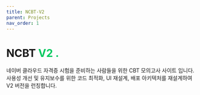 ```yaml
---
title: NCBT-V2
parent: Projects
nav_order: 1
---
```


# NCBT <span style="color: #02C95F; font-weight: bold;">V2 .</span>

네이버 클라우드 자격증 시험을 준비하는 사람들을 위한 CBT 모의고사 사이트 입니다.
사용성 개선 및 유지보수를 위한 코드 최적화, UI 재설계, 배포 아키텍처를 재설계하여 V2 버전을 런칭합니다.